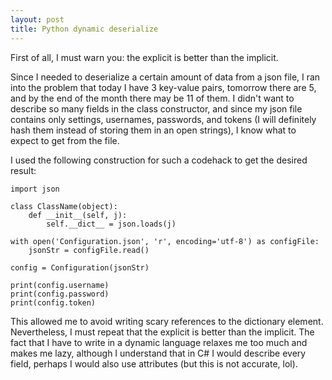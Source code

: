 ```yaml
---
layout: post
title: Python dynamic deserialize
---
```


First of all, I must warn you: the explicit is better than the implicit.

Since I needed to deserialize a certain amount of data from a json file, I ran into the problem that today I have 3 key-value pairs, tomorrow there are 5, and by the end of the month there may be 11 of them.
I didn't want to describe so many fields in the class constructor, and since my json file contains only settings, usernames, passwords, and tokens (I will definitely hash them instead of storing them in an open strings), I know what to expect to get from the file.

I used the following construction for such a codehack to get the desired result:

```
import json

class ClassName(object):
    def __init__(self, j):
        self.__dict__ = json.loads(j)

with open('Configuration.json', 'r', encoding='utf-8') as configFile:
    jsonStr = configFile.read()

config = Configuration(jsonStr)

print(config.username)
print(config.password)
print(config.token)
```

This allowed me to avoid writing scary references to the dictionary element.
Nevertheless, I must repeat that the explicit is better than the implicit. The fact that I have to write in a dynamic language relaxes me too much and makes me lazy, although I understand that in C# I would describe every field, perhaps I would also use attributes (but this is not accurate, lol).